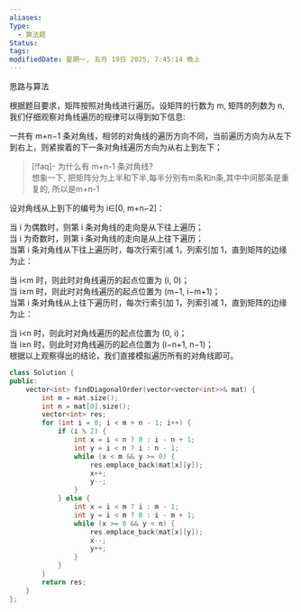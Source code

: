 ```yaml
---
aliases: 
Type:
  - 算法题
Status: 
tags:
modifiedDate: 星期一, 五月 19日 2025, 7:45:14 晚上
---
```


思路与算法

根据题目要求，矩阵按照对角线进行遍历。设矩阵的行数为 m, 矩阵的列数为 n, 我们仔细观察对角线遍历的规律可以得到如下信息:

一共有 m+n−1 条对角线，相邻的对角线的遍历方向不同，当前遍历方向为从左下到右上，则紧挨着的下一条对角线遍历方向为从右上到左下；
> [!faq]- 为什么有 m+n-1 条对角线?  
> 想象一下, 把矩阵分为上半和下半,每半分别有m条和n条,其中中间那条是重复的, 所以是m+n-1

设对角线从上到下的编号为 i∈[0, m+n−2]：

当 i 为偶数时，则第 i 条对角线的走向是从下往上遍历；  
当 i 为奇数时，则第 i 条对角线的走向是从上往下遍历；  
当第 i 条对角线从下往上遍历时，每次行索引减 1，列索引加 1，直到矩阵的边缘为止：

当 i<m 时，则此时对角线遍历的起点位置为 (i, 0)；  
当 i≥m 时，则此时对角线遍历的起点位置为 (m−1, i−m+1)；  
当第 i 条对角线从上往下遍历时，每次行索引加 1，列索引减 1，直到矩阵的边缘为止：

当 i<n 时，则此时对角线遍历的起点位置为 (0, i)；  
当 i≥n 时，则此时对角线遍历的起点位置为 (i−n+1, n−1)；  
根据以上观察得出的结论，我们直接模拟遍历所有的对角线即可。

```cpp
class Solution {
public:
    vector<int> findDiagonalOrder(vector<vector<int>>& mat) {
        int m = mat.size();
        int n = mat[0].size();
        vector<int> res;
        for (int i = 0; i < m + n - 1; i++) {
            if (i % 2) {
                int x = i < n ? 0 : i - n + 1;
                int y = i < n ? i : n - 1;
                while (x < m && y >= 0) {
                    res.emplace_back(mat[x][y]);
                    x++;
                    y--;
                }
            } else {
                int x = i < m ? i : m - 1;
                int y = i < m ? 0 : i - m + 1;
                while (x >= 0 && y < n) {
                    res.emplace_back(mat[x][y]);
                    x--;
                    y++;
                }
            }
        }
        return res;
    }
};
```